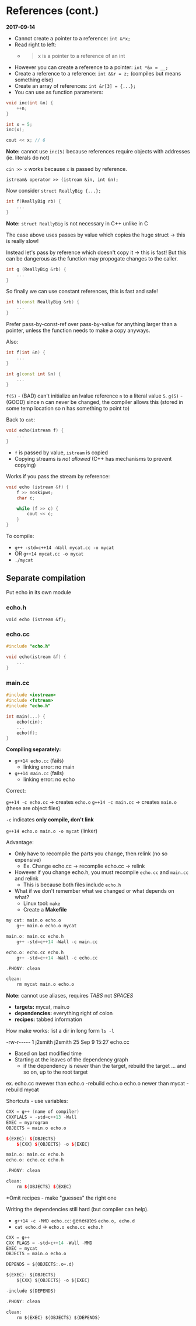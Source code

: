 # References (cont.)
**2017-09-14**

- Cannot create a pointer to a reference: `int &*x;`
- Read right to left:
    - > x is a pointer to a reference of an int
- However you can create a reference to a pointer: `int *&x = __;`
- Create a reference to a reference: `int &&r = z;` (compiles but means something else) 
- Create an array of references: `int &r[3] = {...};`
- You can use as function parameters:

```C++
void inc(int &n) {
    ++n;
}

int x = 5;
inc(x);

cout << x; // 6
```

**Note:** cannot use `inc(5)` because references require objects with addresses (ie. literals do not)

`cin >> x` works because `x` is passed by reference.

`istream& operator >> (istream &in, int &n);`

Now consider `struct ReallyBig {...};`

```C++
int f(ReallyBig rb) {
    ...
}
```

**Note:** `struct ReallyBig` is not necessary in C++ unlike in C

The case above uses passes by value which copies the huge struct -> this is really slow!

Instead let's pass by reference which doesn't copy it -> this is fast!
But this can be dangerous as the function may propogate changes to the caller.

```C++
int g (ReallyBig &rb) {
    ...
}
```

So finally we can use constant references, this is fast and safe!

```C++
int h(const ReallyBig &rb) {
    ...
}
```

Prefer pass-by-const-ref over pass-by-value for anything larger than a pointer, unless the function needs to make a copy anyways.

Also:

```C++
int f(int &n) {
    ...
}

int g(const int &n) {
    ...
}
```

`f(5)` - (BAD) can't initialize an lvalue reference `n` to a literal value `5`.
`g(5)` - (GOOD) since n can never be changed, the compiler allows this (stored in some temp location so n has something to point to)

Back to `cat`:

```C++
void echo(istream f) {
    ...
}
```

- `f` is passed by value, `istream` is copied
- Copying streams is _not allowed_ (C++ has mechanisms to prevent copying)

Works if you pass the stream by reference:

```C++
void echo (istream &f) {
    f >> noskipws;
    char c;

    while (f >> c) {
        cout << c;
    }
}
```

To compile:
- `g++ -std=c++14 -Wall mycat.cc -o mycat`
- OR `g++14 mycat.cc -o mycat`
- `./mycat`

## Separate compilation
Put echo in its own module

### echo.h
```
void echo (istream &f);
```

### echo.cc
```C++
#include "echo.h"

void echo(istream &f) {
    ...
}
```

### main.cc
```C++
#include <iostream>
#include <fstream>
#include "echo.h"

int main(...) {
    echo(cin);
    ...
    echo(f);
}

```

**Compiling separately:** 
- `g++14 echo.cc` (fails)
    - linking error: no main
- `g++14 main.cc` (fails)
    - linking error: no echo

Correct:

`g++14 -c echo.cc` -> creates `echo.o`
`g++14 -c main.cc` -> creates `main.o` (these are object files)

`-c` indicates **only compile, don't link**

`g++14 echo.o main.o -o mycat` (linker)

Advantage:

- Only have to recompile the parts you change, then relink (no so expensive)
    - Ex. Change echo.cc -> recomplie echo.cc -> relink
- However if you change echo.h, you must recompile `echo.cc` and `main.cc` and relink
    - This is because both files include `echo.h`
- What if we don't remember what we changed or what depends on what?
    - Linux tool: `make`
    - Create a **Makefile**

```C++
my cat: main.o echo.o
    g++ main.o echo.o mycat

main.o: main.cc echo.h
    g++ -std=c++14 -Wall -c main.cc

echo.o: echo.cc echo.h
    g++ -std=c++14 -Wall -c echo.cc

.PHONY: clean

clean:
    rm mycat main.o echo.o
```

**Note:** cannot use aliases, requires _TABS_ not _SPACES_

- **targets:** mycat, main.o
- **dependencies:** everything right of colon
- **recipes:** tabbed information

How make works: list a dir in long form `ls -l`

-rw-r----- 1 j2smith j2smith 25 Sep 9 15:27 echo.cc

- Based on last modified time
- Starting at the leaves of the dependency graph
    - if the dependency is newer than the target, rebuild the target ... and so on, up to the root target

ex. echo.cc nwewer than echo.o -rebuild echo.o
    echo.o newer than mycat - rebuild mycat

Shortcuts - use variables:

```C++
CXX = g++ (name of compiler)
CXXFLALS = -std=c++13 -Wall
EXEC = myprogram
OBJECTS = main.o echo.o

${EXEC}: ${OBJECTS}
    ${CXX} ${OBJECTS} -o ${EXEC}

main.o: main.cc echo.h
echo.o: echo.cc echo.h

.PHONY: clean

clean: 
    rm ${OBJECTS} ${EXEC}
```

\*Omit recipes - make "guesses" the right one

Writing the dependencies still hard (but compiler can help).

- `g++14 -c -MMD echo.cc`: generates `echo.o, echo.d`
- `cat echo.d` -> `echo.o echo.cc echo.h` 

```C
CXX = g++
CXX FLAGS = -std=c++14 -Wall -MMD
EXEC = mycat
OBJECTS = main.o echo.o

DEPENDS = ${OBJECTS:.o=.d}

${EXEC}: ${OBJECTS}
    ${CXX} ${OBJECTS} -o ${EXEC}

-include ${DEPENDS}

.PHONY: clean

clean:
    rm ${EXEC} ${OBJECTS} ${DEPENDS}

```




